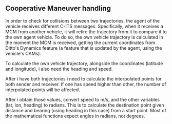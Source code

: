 ## Cooperative Maneuver handling

In order to check for collisions between two trajectories, the agent of the vehicle receives different C-ITS messages. Specifically, when it receives a MCM from another vehicle, it will retire the trajectory from it to compare it to the own agent vehicle. To do so, the own vehicle trajectory is calculated in the moment the MCM is received, getting the current coordinates from Ditto's Dynamics feature (a feature that is updated by the agent, using the vehicle's CAMs).

To calculate the own vehicle trajectory, alongside the coordinates (latitude and longitude), i also need the heading and speed.

After i have both trajectories i need to calculate the interpolated points for both sender and receiver. If one has speed higher than other, the number of interpolated points will be affected.

After i obtain those values, convert speed to m/s, and the other variables (lat, lon, heading) to radians. This is to calculate the destination point given distance and bearing (using heading in this case) from a start point. Most of the mathematical functions expect angles in radians, not degrees.